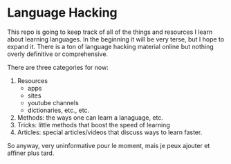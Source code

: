 Language Hacking
================

This repo is going to keep track of all of the things and resources I learn
about learning languages. In the beginning it will be very terse, but I hope to
expand it. There is a ton of language hacking material online but nothing overly
definitive or comprehensive.

There are three categories for now:

1. Resources
    - apps
    - sites
    - youtube channels
    - dictionaries, etc., etc.
2. Methods: the ways one can learn a lanaguage, etc.
3. Tricks: little methods that boost the speed of learning
4. Articles: special articles/videos that discuss ways to learn faster.

So anyway, very uninformative pour le moment, mais je peux ajouter et affiner
plus tard.
